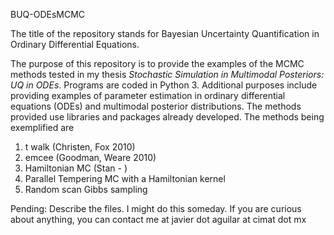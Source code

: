 BUQ-ODEsMCMC

The title of the repository stands for Bayesian Uncertainty Quantification in Ordinary Differential Equations.

The purpose of this repository is to provide the examples of the MCMC methods tested in my thesis *Stochastic Simulation in Multimodal Posteriors: UQ in ODEs*. Programs are coded in Python 3. Additional purposes include providing examples of parameter estimation in ordinary differential equations (ODEs) and multimodal posterior distributions. The methods provided use libraries and packages already developed. The methods being exemplified are

1) t walk (Christen, Fox 2010)
2) emcee (Goodman, Weare 2010)
3) Hamiltonian MC (Stan - )
4) Parallel Tempering MC with a Hamiltonian kernel
5) Random scan Gibbs sampling 

Pending: Describe the files. I might do this someday. If you are curious about anything, you can contact me at javier dot aguilar at cimat dot mx



